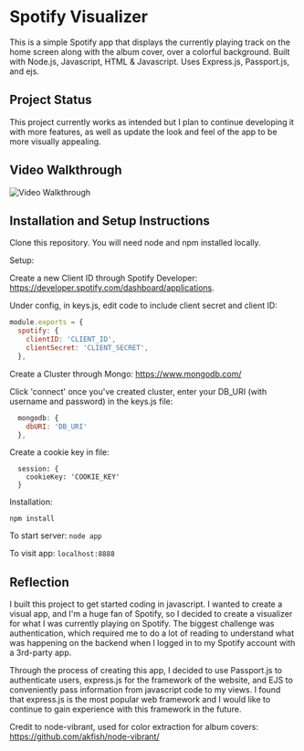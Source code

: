 # Spotify Visualizer
This is a simple Spotify app that displays the currently playing track on the home screen along with the album cover, 
over a colorful background. Built with Node.js, Javascript, HTML & Javascript.  Uses Express.js, Passport.js, and ejs.

## Project Status

This project currently works as intended but I plan to continue developing it with more features, as well as update the 
look and feel of the app to be more visually appealing.

## Video Walkthrough

<img src='https://i.imgur.com/b15st56.gif' width='' alt='Video Walkthrough' />


## Installation and Setup Instructions

Clone this repository.  You will need node and npm installed locally.

Setup:  

Create a new Client ID through Spotify Developer:
https://developer.spotify.com/dashboard/applications.

Under config, in keys.js, edit code to include client secret and client ID:

```javascript
module.exports = {
  spotify: {
    clientID: 'CLIENT_ID',
    clientSecret: 'CLIENT_SECRET',
  },
```
  
Create a Cluster through Mongo:
https://www.mongodb.com/

Click 'connect' once you've created cluster, enter your DB_URI (with username and password) in the keys.js file:

```javascript
  mongodb: {
    dbURI: 'DB_URI'
  },
```

Create a cookie key in file:

```
  session: {
    cookieKey: 'COOKIE_KEY'
  }
  ```
  

Installation:

`npm install`  

To start server:
`node app`

To visit app:
`localhost:8888`  


## Reflection

I built this project to get started coding in javascript.  I wanted to create a visual app, and I'm a huge fan of Spotify, 
so I decided to create a visualizer for what I was currently playing on Spotify.  The biggest challenge was authentication, 
which required me to do a lot of reading to understand what was happening on the backend when I logged in to my Spotify 
account with a 3rd-party app.  

Through the process of creating this app, I decided to use Passport.js to authenticate users, express.js for the framework
of the website, and EJS to conveniently pass information from javascript code to my views.  I found that express.js is the 
most popular web framework and I would like to continue to gain experience with this framework in the future.

Credit to node-vibrant, used for color extraction for album covers:
https://github.com/akfish/node-vibrant/
